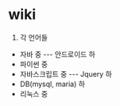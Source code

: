 # wiki

1. 각 언어들
  - 자바 중
  --- 안드로이드 하
  - 파이썬 중
  - 자바스크립트 중
  --- Jquery 하 
  - DB(mysql, maria) 하
  - 리눅스 중
